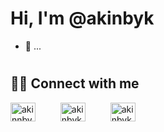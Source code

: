 <h1  a name="hakkimda",align="center">Hi, I'm @akinbyk</h1>


- 🔭 ...



#  <h2><a name="iletisim">👨‍💻 Connect with me</a></h2>

<p align="left">
<a href="https://twitter.com/akinnbyk" target="blank"><img align="center" src="https://raw.githubusercontent.com/rahuldkjain/github-profile-readme-generator/master/src/images/icons/Social/twitter.svg" alt="akinnbyk" height="30" width="40" /></a> &emsp; &emsp;
<a href="https://linkedin.com/in/akinbyk" target="blank"><img align="center" src="https://raw.githubusercontent.com/rahuldkjain/github-profile-readme-generator/master/src/images/icons/Social/linked-in-alt.svg" alt="akinbyk" height="30" width="40" /></a> &emsp; &emsp;
<a href="https://instagram.com/akinbyk" target="blank"><img align="center" src="https://raw.githubusercontent.com/rahuldkjain/github-profile-readme-generator/master/src/images/icons/Social/instagram.svg" alt="akinbyk" height="30" width="40" /></a>
</p>





